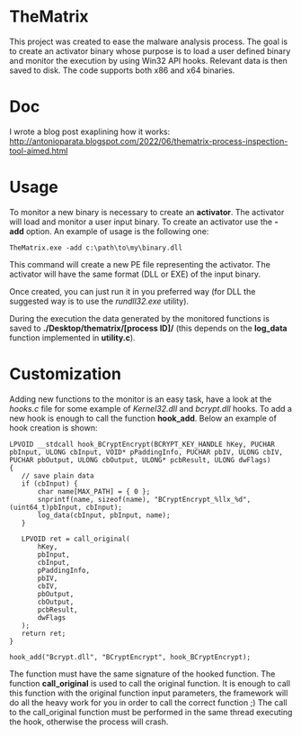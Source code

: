 # TheMatrix
This project was created to ease the malware analysis process. The goal is to create an activator binary whose purpose is to load a user defined binary and monitor the execution by using Win32 API hooks. Relevant data is then saved to disk. The code supports both x86 and x64 binaries.

# Doc
I wrote a blog post exaplining how it works: <a href="http://antonioparata.blogspot.com/2022/06/thematrix-process-inspection-tool-aimed.html">http://antonioparata.blogspot.com/2022/06/thematrix-process-inspection-tool-aimed.html</a>

# Usage
To monitor a new binary is necessary to create an **activator**. The activator will load and monitor a user input binary. To create an activator use the **-add** option. An example of usage is the following one:

```
TheMatrix.exe -add c:\path\to\my\binary.dll
```

This command will create a new PE file representing the activator. The activator will have the same format (DLL or EXE) of the input binary.

Once created, you can just run it in you preferred way (for DLL the suggested way is to use the *rundll32.exe* utility).

During the execution the data generated by the monitored functions is saved to **./Desktop/thematrix/[process ID]/** (this depends on the **log_data** function  implemented in **utility.c**). 
  
# Customization
Adding new functions to the monitor is an easy task, have a look at the *hooks.c* file for some example of *Kernel32.dll* and *bcrypt.dll* hooks. To add a new hook is enough to call the function **hook_add**. Below an example of hook creation is shown:
  
 ```
 LPVOID __stdcall hook_BCryptEncrypt(BCRYPT_KEY_HANDLE hKey, PUCHAR pbInput, ULONG cbInput, VOID* pPaddingInfo, PUCHAR pbIV, ULONG cbIV, PUCHAR pbOutput, ULONG cbOutput, ULONG* pcbResult, ULONG dwFlags)
{
	// save plain data
	if (cbInput) {
		char name[MAX_PATH] = { 0 };
		snprintf(name, sizeof(name), "BCryptEncrypt_%llx_%d", (uint64_t)pbInput, cbInput);
		log_data(cbInput, pbInput, name);
	}	

	LPVOID ret = call_original(
		hKey,
		pbInput,
		cbInput,
		pPaddingInfo,
		pbIV,
		cbIV,
		pbOutput,
		cbOutput,
		pcbResult,
		dwFlags
	);
	return ret;
}
  
hook_add("Bcrypt.dll", "BCryptEncrypt", hook_BCryptEncrypt);
```
  
The function must have the same signature of the hooked function. The function **call_original** is used to call the original function. It is enough to call this function with the original function input parameters, the framework will do all the heavy work for you in order to call the correct function ;) The call to the call_original function must be performed in the same thread executing the hook, otherwise the process will crash.
